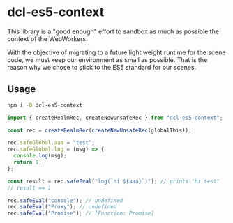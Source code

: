# dcl-es5-context

This library is a "good enough" effort to sandbox as much as possible the context of the WebWorkers.

With the objective of migrating to a future light weight runtime for the scene code, we must keep our environment as small as possible. That is the reason why we chose to stick to the ES5 standard for our scenes.

## Usage

```bash
npm i -D dcl-es5-context
```

```ts
import { createRealmRec, createNewUnsafeRec } from "dcl-es5-context";

const rec = createRealmRec(createNewUnsafeRec(globalThis));

rec.safeGlobal.aaa = "test";
rec.safeGlobal.log = (msg) => {
  console.log(msg);
  return 1;
};

const result = rec.safeEval("log(`hi ${aaa}`)"); // prints "hi test"
// result == 1

rec.safeEval("console"); // undefined
rec.safeEval("Proxy"); // undefined
rec.safeEval("Promise"); // [Function: Promise]
```
